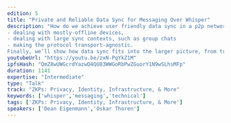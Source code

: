```yaml
---
edition: 5
title: "Private and Reliable Data Sync for Messaging Over Whisper"
description: "How do we achieve user friendly data sync in a p2p network for resource restricted devices? In this talk we go over the problem space, do a brief survey of existing work, and propose a solution combining several of the most promising technologies. This talk will include a demo of a data sync protocol being developed. We’ll also cover things such as:
- dealing with mostly-offline devices,
- dealing with large sync contexts, such as group chats
- making the protocol transport-agnostic.
Finally, we’ll show how data sync fits into the larger picture, from transport layer to end user applications, and highlight some of the work that still needs to be done, and who is working on it."
youtubeUrl: "https://youtu.be/zxN-PqYkZ1M"
ipfsHash: "QmZ8wUWGcrdYazwD4QU83WWGoRbPwZGuorY1N9wSLhsMFp"
duration: 1141
expertise: "Intermediate"
type: "Talk"
track: "ZKPs: Privacy, Identity, Infrastructure, & More"
keywords: ['whisper','messaging','technical']
tags: ['ZKPs: Privacy, Identity, Infrastructure, & More']
speakers: ['Dean Eigenmann','Oskar Thoren']
---
```

